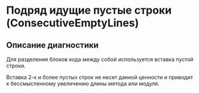 # Подряд идущие пустые строки (ConsecutiveEmptyLines)

<!-- Блоки выше заполняются автоматически, не трогать -->
## Описание диагностики
<!-- Описание диагностики заполняется вручную. Необходимо понятным языком описать смысл и схему работу -->

Для разделения блоков кода между собой используется вставка пустой строки. 

Вставка 2-х и более пустых строк не несет данной ценности и приводит к бессмысленному увеличению длины метода или модуля.

